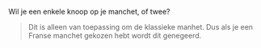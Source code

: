 
Wil je een enkele knoop op je manchet, of twee?

> Dit is alleen van toepassing om de klassieke manhet. Dus als je een Franse manchet gekozen hebt wordt dit genegeerd.

